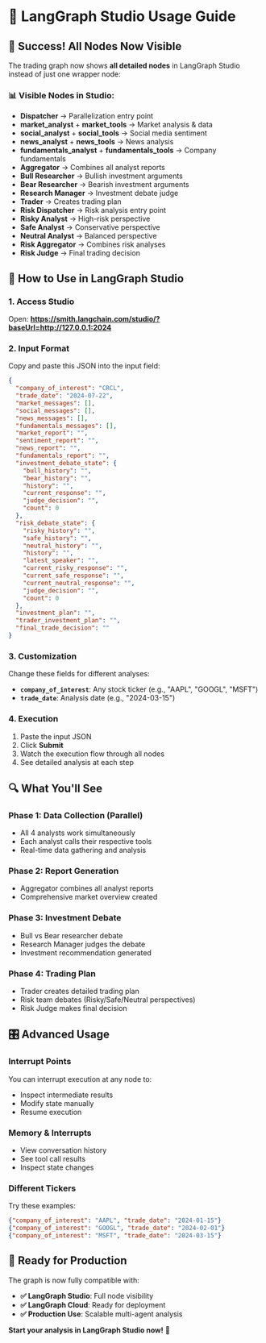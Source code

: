 # 🎨 **LangGraph Studio Usage Guide**

## 🎯 **Success! All Nodes Now Visible**

The trading graph now shows **all detailed nodes** in LangGraph Studio instead of just one wrapper node:

### 📊 **Visible Nodes in Studio:**
- **Dispatcher** → Parallelization entry point
- **market_analyst** + **market_tools** → Market analysis & data
- **social_analyst** + **social_tools** → Social media sentiment  
- **news_analyst** + **news_tools** → News analysis
- **fundamentals_analyst** + **fundamentals_tools** → Company fundamentals
- **Aggregator** → Combines all analyst reports
- **Bull Researcher** → Bullish investment arguments
- **Bear Researcher** → Bearish investment arguments  
- **Research Manager** → Investment debate judge
- **Trader** → Creates trading plan
- **Risk Dispatcher** → Risk analysis entry point
- **Risky Analyst** → High-risk perspective
- **Safe Analyst** → Conservative perspective
- **Neutral Analyst** → Balanced perspective
- **Risk Aggregator** → Combines risk analyses
- **Risk Judge** → Final trading decision

## 🚀 **How to Use in LangGraph Studio**

### 1. **Access Studio**
Open: **https://smith.langchain.com/studio/?baseUrl=http://127.0.0.1:2024**

### 2. **Input Format**
Copy and paste this JSON into the input field:

```json
{
  "company_of_interest": "CRCL",
  "trade_date": "2024-07-22",
  "market_messages": [],
  "social_messages": [],
  "news_messages": [],
  "fundamentals_messages": [],
  "market_report": "",
  "sentiment_report": "",
  "news_report": "",
  "fundamentals_report": "",
  "investment_debate_state": {
    "bull_history": "",
    "bear_history": "",
    "history": "",
    "current_response": "",
    "judge_decision": "",
    "count": 0
  },
  "risk_debate_state": {
    "risky_history": "",
    "safe_history": "",
    "neutral_history": "",
    "history": "",
    "latest_speaker": "",
    "current_risky_response": "",
    "current_safe_response": "",
    "current_neutral_response": "",
    "judge_decision": "",
    "count": 0
  },
  "investment_plan": "",
  "trader_investment_plan": "",
  "final_trade_decision": ""
}
```

### 3. **Customization**
Change these fields for different analyses:
- **`company_of_interest`**: Any stock ticker (e.g., "AAPL", "GOOGL", "MSFT")
- **`trade_date`**: Analysis date (e.g., "2024-03-15")

### 4. **Execution**
1. Paste the input JSON
2. Click **Submit**
3. Watch the execution flow through all nodes
4. See detailed analysis at each step

## 🔍 **What You'll See**

### **Phase 1: Data Collection (Parallel)**
- All 4 analysts work simultaneously
- Each analyst calls their respective tools
- Real-time data gathering and analysis

### **Phase 2: Report Generation**
- Aggregator combines all analyst reports
- Comprehensive market overview created

### **Phase 3: Investment Debate**
- Bull vs Bear researcher debate
- Research Manager judges the debate
- Investment recommendation generated

### **Phase 4: Trading Plan**
- Trader creates detailed trading plan
- Risk team debates (Risky/Safe/Neutral perspectives)
- Risk Judge makes final decision

## 🎛️ **Advanced Usage**

### **Interrupt Points**
You can interrupt execution at any node to:
- Inspect intermediate results
- Modify state manually
- Resume execution

### **Memory & Interrupts**
- View conversation history
- See tool call results
- Inspect state changes

### **Different Tickers**
Try these examples:
```json
{"company_of_interest": "AAPL", "trade_date": "2024-01-15"}
{"company_of_interest": "GOOGL", "trade_date": "2024-02-01"}  
{"company_of_interest": "MSFT", "trade_date": "2024-03-15"}
```

## 🚀 **Ready for Production**

The graph is now fully compatible with:
- **✅ LangGraph Studio**: Full node visibility
- **✅ LangGraph Cloud**: Ready for deployment
- **✅ Production Use**: Scalable multi-agent analysis

**Start your analysis in LangGraph Studio now!** 🎨 